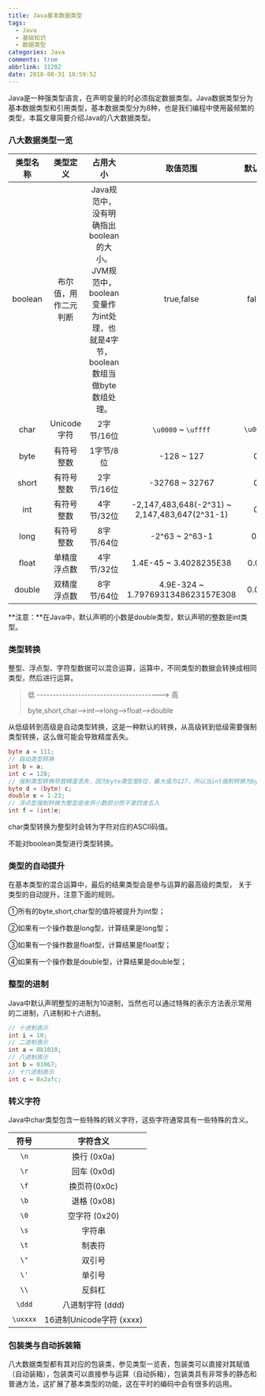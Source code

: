 ```yaml
---
title: Java基本数据类型
tags:
  - Java
  - 基础知识
  - 数据类型
categories: Java
comments: true
abbrlink: 31202
date: 2018-08-31 10:59:52
---
```


Java是一种强类型语言，在声明变量的时必须指定数据类型。Java数据类型分为基本数据类型和引用类型，基本数据类型分为8种，也是我们编程中使用最频繁的类型，本篇文章简要介绍Java的八大数据类型。

<!-- more -->

### 八大数据类型一览

| 类型名称 |       类型定义       |                           占用大小                           |                   取值范围                    |  默认值  |       封装类        |
| :------: | :------------------: | :----------------------------------------------------------: | :-------------------------------------------: | :------: | :-----------------: |
| boolean  | 布尔值，用作二元判断 | Java规范中，没有明确指出boolean的大小。JVM规范中，boolean变量作为int处理，也就是4字节，boolean数组当做byte数组处理。 |                  true,false                   |  false   |  java.lang.Boolean  |
|   char   |     Unicode字符      |                          2字节/16位                          |              `\u0000` ~ `\uffff`              | `\u0000` | java.lang.Character |
|   byte   |      有符号整数      |                          1字节/8位                           |                  -128 ~ 127                   |    0     |   java.lang.Byte    |
|  short   |      有符号整数      |                          2字节/16位                          |                -32768 ~ 32767                 |    0     |   java.lang.Short   |
|   int    |      有符号整数      |                          4字节/32位                          | -2,147,483,648(-2^31) ~ 2,147,483,647(2^31-1) |    0     |  java.lang.Integer  |
|   long   |      有符号整数      |                          8字节/64位                          |                -2^63 ~ 2^63-1                 |    0L    |   java.lang.Long    |
|  float   |     单精度浮点数     |                          4字节/32位                          |            1.4E-45 ~ 3.4028235E38             |   0.0F   |   java.lang.Float   |
|  double  |     双精度浮点数     |                          8字节/64位                          |       4.9E-324 ~ 1.7976931348623157E308       |   0.0D   |  java.lang.Double   |

**注意：**在Java中，默认声明的小数是double类型，默认声明的整数是int类型。

### 类型转换

整型、浮点型、字符型数据可以混合运算，运算中，不同类型的数据会转换成相同类型，然后进行运算。

> 低 ---------------------------------------> 高
>
> byte,short,char-->int-->long-->float-->double

从低级转到高级是自动类型转换，这是一种默认的转换，从高级转到低级需要强制类型转换，这么做可能会导致精度丢失。

```java
byte a = 111;
// 自动类型转换
int b = a;
int c = 128;
// 强制类型转换导致精度丢失，因为byte类型是8位，最大值为127，所以当int强制转换为byte类型时，值128时候就会导致溢出，此处d实际值位-128
byte d = (byte) c;
double e = 1.23;
// 浮点型强制转换为整型是舍弃小数部分而不是四舍五入
int f = (int)e;
```

char类型转换为整型时会转为字符对应的ASCII码值。

不能对boolean类型进行类型转换。

### 类型的自动提升

在基本类型的混合运算中，最后的结果类型会是参与运算的最高级的类型， 关于类型的自动提升，注意下面的规则。

①所有的byte,short,char型的值将被提升为int型；

②如果有一个操作数是long型，计算结果是long型；

③如果有一个操作数是float型，计算结果是float型；

④如果有一个操作数是double型，计算结果是double型；

### 整型的进制

Java中默认声明整型的进制为10进制，当然也可以通过特殊的表示方法表示常用的二进制，八进制和十六进制。

```java
// 十进制表示
int i = 10;
// 二进制表示
int a = 0b1010;
// 八进制表示
int b = 01067;
// 十六进制表示
int c = 0x2afc;
```

### 转义字符

Java中char类型包含一些特殊的转义字符，这些字符通常具有一些特殊的含义。

|   符号   |         字符含义         |
| :------: | :----------------------: |
|   `\n`   |       换行 (0x0a)        |
|   `\r`   |       回车 (0x0d)        |
|   `\f`   |       换页符(0x0c)       |
|   `\b`   |       退格 (0x08)        |
|   `\0`   |      空字符 (0x20)       |
|   `\s`   |          字符串          |
|   `\t`   |          制表符          |
|   `\"`   |          双引号          |
|   `\'`   |          单引号          |
|   `\\`   |          反斜杠          |
|  `\ddd`  |     八进制字符 (ddd)     |
| `\uxxxx` | 16进制Unicode字符 (xxxx) |

### 包装类与自动拆装箱

八大数据类型都有其对应的包装类，参见类型一览表，包装类可以直接对其赋值（自动装箱），包装类可以直接参与运算（自动拆箱），包装类具有非常多的静态和普通方法，这扩展了基本类型的功能，这在平时的编码中会有很多的运用。